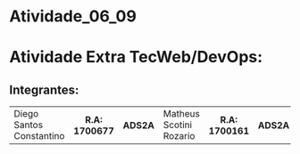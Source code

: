 # Atividade_06_09
<h1>Atividade Extra TecWeb/DevOps: </h1>
<h2>Integrantes:</h2>
<table>
<td>Diego Santos Constantino</td> <th>R.A: 1700677</th> <th>ADS2A</th>

<td>Matheus Scotini Rozario</td> <th>R.A: 1700161</th> <th>ADS2A</th>
